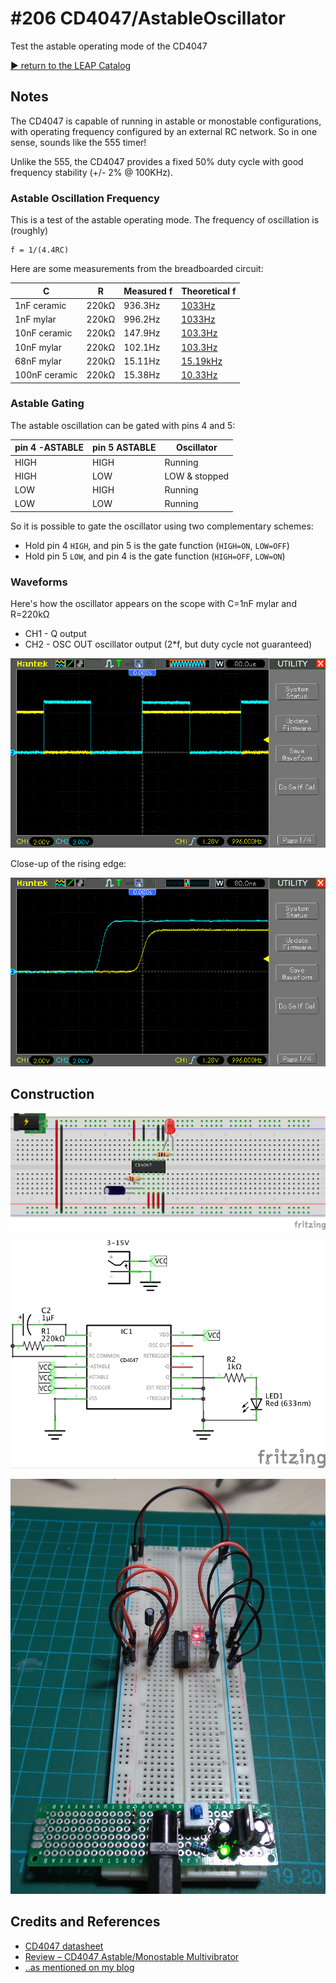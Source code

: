 # #206 CD4047/AstableOscillator

Test the astable operating mode of the CD4047


[:arrow_forward: return to the LEAP Catalog](https://leap.tardate.com)

## Notes

The CD4047 is capable of running in astable or monostable configurations,
with operating frequency configured by an external RC network.
So in one sense, sounds like the 555 timer!

Unlike the 555, the CD4047 provides a fixed 50% duty cycle with good frequency stability (+/- 2% @ 100KHz).


### Astable Oscillation Frequency

This is a test of the astable operating mode. The frequency of oscillation is (roughly)

    f = 1/(4.4RC)

Here are some measurements from the breadboarded circuit:

| C             |     R | Measured f | Theoretical f |
|---------------|-------|------------|---------------|
| 1nF ceramic   | 220kΩ |    936.3Hz | [1033Hz](http://www.wolframalpha.com/input/?i=1%2F%284.4+*+220k%CE%A9+*+1nF%29) |
| 1nF mylar     | 220kΩ |    996.2Hz | [1033Hz](http://www.wolframalpha.com/input/?i=1%2F%284.4+*+220k%CE%A9+*+1nF%29) |
| 10nF ceramic  | 220kΩ |    147.9Hz | [103.3Hz](http://www.wolframalpha.com/input/?i=1%2F%284.4+*+220k%CE%A9+*+10nF%29) |
| 10nF mylar    | 220kΩ |    102.1Hz | [103.3Hz](http://www.wolframalpha.com/input/?i=1%2F%284.4+*+220k%CE%A9+*+10nF%29) |
| 68nF mylar    | 220kΩ |    15.11Hz | [15.19kHz](http://www.wolframalpha.com/input/?i=1%2F%284.4+*+220k%CE%A9+*+68nF%29) |
| 100nF ceramic | 220kΩ |    15.38Hz | [10.33Hz](http://www.wolframalpha.com/input/?i=1%2F%284.4+*+220k%CE%A9+*+100nF%29) |


### Astable Gating

The astable oscillation can be gated with pins 4 and 5:

| pin 4 -ASTABLE | pin 5 ASTABLE  | Oscillator    |
|----------------|----------------|---------------|
| HIGH           | HIGH           | Running       |
| HIGH           | LOW            | LOW & stopped |
| LOW            | HIGH           | Running       |
| LOW            | LOW            | Running       |

So it is possible to gate the oscillator using two complementary schemes:

* Hold pin 4 `HIGH`, and pin 5 is the gate function (`HIGH=ON`, `LOW=OFF`)
* Hold pin 5 `LOW`, and pin 4 is the gate function (`HIGH=OFF`, `LOW=ON`)


### Waveforms

Here's how the oscillator appears on the scope with C=1nF mylar and R=220kΩ

* CH1 - Q output
* CH2 - OSC OUT oscillator output (2*f, but duty cycle not guaranteed)

![scope_1nF_220k](./assets/scope_1nF_220k.gif?raw=true)

Close-up of the rising edge:

![scope_1nF_220k_rising_edge](./assets/scope_1nF_220k_rising_edge.gif?raw=true)

## Construction

![Breadboard](./assets/AstableOscillator_bb.jpg?raw=true)

![The Schematic](./assets/AstableOscillator_schematic.jpg?raw=true)

![The Build](./assets/AstableOscillator_build.jpg?raw=true)

## Credits and References
* [CD4047 datasheet](http://www.futurlec.com/4000Series/CD4047.shtml)
* [Review – CD4047 Astable/Monostable Multivibrator](http://tronixstuff.com/2011/02/11/review-cd4047-astablemonostable-multivibrator/)
* [..as mentioned on my blog](https://blog.tardate.com/2016/06/littlearduinoprojects206-cd4047-astable.html)
